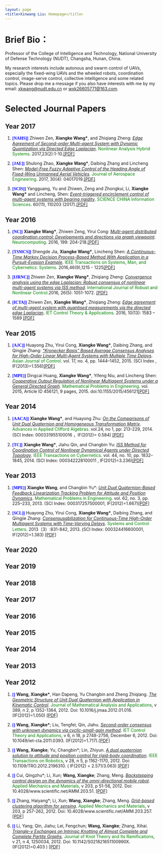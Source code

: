 ```yaml
---
layout: page
<title>Xinwang Liu: Homepage</title>
---
```


# Brief Bio：
Professor of the College of Intelligence and Technology, National University of Defense Technology (NUDT), Changsha, Hunan, China.

My research interests include autonous and swarm control of UAVs, especially the fixed-wing UAVs and the wheeled robots, coordination control, image-serve control, collective intelligence and some related topics. Please drop me a message if you also have interests with me by my email: <u>xkwang@nudt.edu.cn</u> or <u>wxk26605771@163.com</u>.

# Selected Journal Papers
## Year 2017
<ol>
<p style="margin-top: 8px;"><li><font face="verdana" color="blue"><b>[NAHS]]</b></font> Zhiwen Zen, <b>Xiangke Wang*</b>, and Zhiqiang Zheng: <i><u> Edge Agreement of Second-order Multi-agent System with Dynamic Quantization via Directed Edge Laplacian</u></i>. <font color="green">Nonlinear Analysis Hybrid Systems</font>. 2017,23(2):1-10.<a href = "https:">[PDF]</a></li></p>

<p style="margin-top: 8px;"><li><font face="verdana" color="blue"><b>[JAE]]</b></font> Shulong Zhao, <b>Xiangke Wang*</b>, Daibing Zhang and Lincheng Shen: <i><u> Model-Free Fuzzy Adaptive Control of the Heading Angle of Fixed-Wing Unmanned Aerial Vehicles</u></i>. <font color="green">Journal of Aerospace Engineering</font>. 2017, 30(4): 04017019.<a href = "https:">[PDF]</a></li></p>

<p style="margin-top: 8px;"><li><font face="verdana" color="blue"><b>[SCIS]]</b></font> Yangguang, Yu and Zhiwen, Zeng and Zhongkui, Li, <b>Xiangke Wang*</b> and Lincheng, Shen: <i><u> Event-triggered encirclement control of multi-agent systems with bearing rigidity</u></i>. <font color="green">SCIENCE CHINA Information Sciences</font>. 60(11), 110203 (2017).<a href = "https:">[PDF]</a></li></p>
</ol>

## Year 2016
<ol>
<p style="margin-top: 8px;"><li><font face="verdana" color="blue"><b>[NC]]</b></font> <b>Xiangke Wang*</b>, Zhiwen Zeng, Yirui Cong: <i><u> Multi-agent distributed coordination control: Developments and directions via graph viewpoint</u></i>. <font color="green">Neurocomputing</font>. 2016, 199: 204-218.<a href = "https:">[PDF]</a></li></p>

<p style="margin-top: 8px;"><li><font face="verdana" color="blue"><b>[TSMCS]]</b></font> Shengde Jia, <b>Xiangke Wang*</b>, Lincheng Shen: <i><u> A Continuous-Time Markov Decision Process-Based Method With Application in a Pursuit-Evasion Example</u></i>. <font color="green">IEEE Transactions on Systems, Man, and Cybernetics: Systems</font>. 2016,46(9),1215 - 1225<a href = "https:">[PDF]</a></li></p>

<p style="margin-top: 8px;"><li><font face="verdana" color="blue"><b>[IJRNC]]</b></font> Zhiwen Zen, <b>Xiangke Wang*</b>, Zhiqiang Zheng: <i><u> Convergence analysis using the edge Laplacian: Robust consensus of nonlinear multi-agent systems via ISS method</u></i>. <font color="green">International Journal of Robust and Nonlinear Control</font>.2016, 26(5): 1051-1072. <a href = "https:">[PDF]</a></li></p>

<p style="margin-top: 8px;"><li><font face="verdana" color="blue"><b>[ICTA]]</b></font> Zhiwen Zen, <b>Xiangke Wang*</b>, Zhiqiang Zheng: <i><u> Edge agreement of multi-agent system with quantised measurements via the directed edge Laplacian</u></i>. <font color="green">IET Control Theory & Applications</font>. 2016, 10(13): 1583 – 1589 <a href = "https:">[PDF]</a></li></p>
</ol>

## Year 2015
<ol>
<p style="margin-top: 8px;"><li><font face="verdana" color="blue"><b>[AJC]]</b></font> Huayong Zhu, Yirui Cong, <b>Xiangke Wang*</b>, Daibing Zhang, and Qingjie Zhang: <i><u> “Kronecker Basis” Based Average Consensus Analyses for High-Order Linear Multi-Agent Systems with Multiple Time Delays</u></i>. <font color="green">Asian Journal of Control</font>. vol. 17, no. 4, pp. 1444–1452, 2015. (SCI Index , IF(2013)=1.556)<a href = "https:">[PDF]</a></li></p>

<p style="margin-top: 8px;"><li><font face="verdana" color="blue"><b>[MPE]]</b></font> Dingcai Huang, <b>Xiangke Wang*</b>, Yifeng Niu, and Lincheng Shen: <i><u> Cooperative Output Regulation of Nonlinear Multiagent Systems under a General Directed Graph</u></i>. <font color="green">Mathematical Problems in Engineering</font>. vol. 2015, Article ID 456121, 9 pages, 2015. doi:10.1155/2015/456121<a href = "https:">[PDF]</a></li></p>
</ol>

## Year 2014
<ol>
<p style="margin-top: 8px;"><li><font face="verdana" color="blue"><b>[AACA]]</b></font> <b>Xiangke Wang*</b>, and Huayong Zhu: <i><u> On the Comparisons of  Unit Dual Quaternion and Homogeneous Transformation Matrix</u></i>. <font color="green">Advances in Applied Clifford Algebras</font>. vol.24, no 1, pp: 213-229, 2014. (SCI Index: 000331955100016 ，IF(2012)= 0.584) <a href = "https:">[PDF]</a></li></p>

<p style="margin-top: 8px;"><li><font face="verdana" color="blue"><b>[TC]]</b></font> <b>Xiangke Wang*</b>, Jiahu Qin, and Changbin Yu: <i><u> ISS Method for Coordination Control of Nonlinear Dynamical Agents under Directed Topology</u></i>. <font color="green">IEEE Transactions on Cybernetics</font>. vol. 44, no. 10, pp. 1832–1845, 2014. (SCI Index: 000342228100011 , IF(2012)=3.236)<a href = "https:">[PDF]</a></li></p>
</ol>

## Year 2013
<ol>
<p style="margin-top: 8px;"><li><font face="verdana" color="blue"><b>[MPE]]</b></font> <b>Xiangke Wang</b>, and Changbin Yu*: <i><u> Unit Dual Quaternion-Based Feedback Linearization Tracking Problem for Attitude and Position Dynamics</u></i>. <font color="green">Mathematical Problems in Engineering</font>. vol. 62, no. 3, pp. 225–233, 2013. (SCI Index: 000317257500001, IF(2012)=1.667)<a href = "https:">[PDF]</a></li></p>

<p style="margin-top: 8px;"><li><font face="verdana" color="blue"><b>[SCL]]</b></font> Huayong Zhu, Yirui Cong, <b>Xiangke Wang*</b>, Daibing Zhang, and Qingjie Zhang: <i><u> Consensusabilization for Continuous-Time High-Order Multiagent Systems with Time-Varying Delays</u></i>. <font color="green">Systems and Control Letters</font>. 2013（3）:831-842, 2013.  (SCI Index: 000324416600001, IF(2012)=1.383) <a href = "https:">[PDF]</a></li></p>
</ol>

## Year 2020
<ol>



</ol>

## Year 2019
<ol>



</ol>

## Year 2018
<ol>



</ol>


## Year 2017
<ol>



</ol>



## Year 2016
<ol>



</ol>

## Year 2015
<ol>



</ol>



## Year 2014
<ol>



</ol>


## Year 2013
<ol>



</ol>

## Year 2012
<ol> 
<p style="margin-top: 8px;"><li><font face="verdana" color="blue"><b>[]</b></font> <b>Wang, Xiangke*</b>, Han Dapeng, Yu Changbin and Zheng Zhiqiang. <i><u>The Geometric Structure of Unit Dual Quaternion with Application in Kinematic Control</u></i>. <font color="green">Journal of Mathematical Analysis and Applications</font>, v 389, n 2, p 1352-1364, 2012. Doi: 10.1016/j.jmaa.2012.01.016. (IF(2012)=1.050) <a href = "https:">[PDF]</a></li></p>

<p style="margin-top: 8px;"><li><font face="verdana" color="blue"><b>[]</b></font> <b>Wang, Xiangke*</b>; Liu, Tengfei; Qin, Jiahu. <i><u>Second-order consensus with unknown dynamics via cyclic-small-gain method</u></i>. <font color="green">IET Control Theory and Applications</font>, v 6, n 18, p 2748-2756,  December 6, 2012. Doi: 10.1049/iet-cta.2011.0393. (IF(2012)=1.717).<a href = "https:">[PDF]</a></li></p>

<p style="margin-top: 8px;"><li><font face="verdana" color="blue"><b>[]</b></font> <b>Wang, Xiangke</b>; Yu, Changbin*; Lin, Zhiyun. <i><u>A dual quaternion solution to attitude and position control for rigid-body coordination</u></i>. <font color="green">IEEE Transactions on Robotics</font>, v 28, n 5, p 1162-1170, 2012. Doi: 10.1109/TRO.2012.2196310. ( IF(2012) = 2.571/3.063) <a href = "https:">[PDF]</a></li></p>

<p style="margin-top: 8px;"><li><font face="verdana" color="blue"><b>[]</b></font> Cui, Qingzhu*; Li, Xun; <b>Wang, Xiangke</b>; Zhang, Meng. <i><u>Backstepping control design on the dynamics of the omni-directional mobile robot</u></i>. <font color="green">Applied Mechanics and Materials</font>, v 203, p 51-56, 2012. Doi: 10.4028/www.scientific.net/AMM.203.51. <a href = "https:">[PDF]</a></li></p>

<p style="margin-top: 8px;"><li><font face="verdana" color="blue"><b>[]</b></font> Zhang, Haiyang*; Li, Xun; <b>Wang, Xiangke</b>; Zhang, Meng. <i><u>Grid-based clustering algorithm for sensing</u></i>. <font color="green">Applied Mechanics and Materials</font>, v 203, p 257-262, 2012. Doi: 10.4028/www.scientific.net/AMM.203.257. <a href = "https:">[PDF]</a></li></p>

<p style="margin-top: 8px;"><li><font face="verdana" color="blue"><b>[]</b></font> Li, Yang; Qin, Jiahu; Lei, Fengchun; <b>Wang, Xiangke</b>; Zhang, Xihai. <i><u>Triangle-y Exchanges on Intrinsic Knotting of Almost Complete and Complete Partite Graphs</u></i>. <font color="green">Journal of Knot Theory and Its Ramifications</font>, v 21, n 4, 1250034, 2012. Doi: 10.1142/S021821651100990X. (IF(2012)=0.403 ) <a href = "https:">[PDF]</a></li></p>
</ol>



